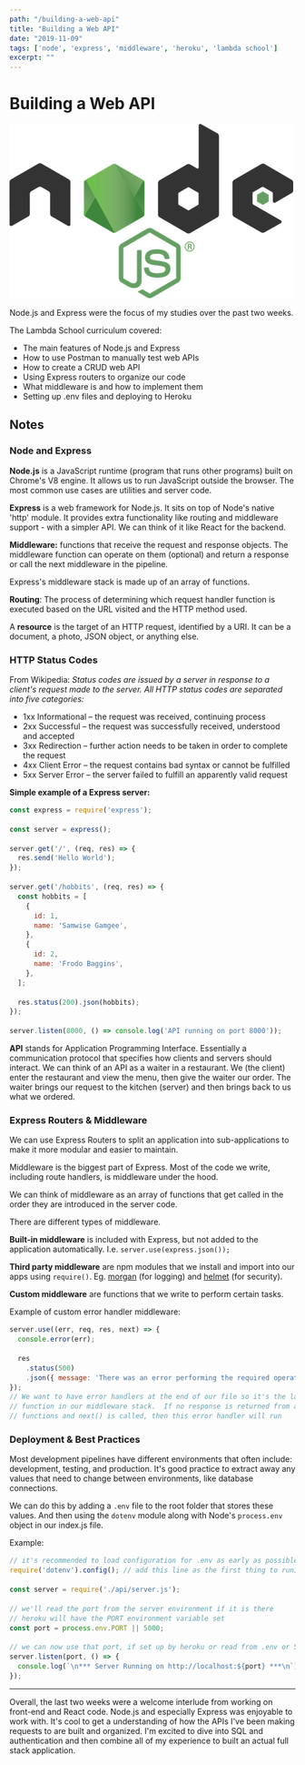```yaml
---
path: "/building-a-web-api"
title: "Building a Web API"
date: "2019-11-09"
tags: ['node', 'express', 'middleware', 'heroku', 'lambda school']
excerpt: ""
---
```


# Building a Web API

![nodejs logo](../../assets/nodejs-logo.png)


Node.js and Express were the focus of my studies over the past two weeks.

The Lambda School curriculum covered:
- The main features of Node.js and Express
- How to use Postman to manually test web APIs
- How to create a CRUD web API
- Using Express routers to organize our code
- What middleware is and how to implement them
- Setting up .env files and deploying to Heroku

## Notes

### Node and Express

**Node.js** is a JavaScript runtime (program that runs other programs) built on
Chrome's V8 engine.  It allows us to run JavaScript outside the browser.  The
most common use cases are utilities and server code.

**Express** is a web framework for Node.js.  It sits on top of Node's native 'http'
module.  It provides extra functionality like routing and middleware support -
with a simpler API.  We can think of it like React for the backend.

**Middleware:** functions that receive the request and response objects.  The
middleware function can operate on them (optional) and return a response or
call the next middleware in the pipeline. 

Express's middleware stack is made up of an array of functions.

**Routing**: The process of determining which request handler function is
executed based on the URL visited and the HTTP method used.  

A **resource** is the target of an HTTP request, identified by a URI.  It can be
a document, a photo, JSON object, or anything else.

### HTTP Status Codes

From Wikipedia: *Status codes are issued by a server in response to a client's
request made to the server.  All HTTP status codes are separated into five
categories:*

- 1xx Informational – the request was received, continuing process
- 2xx Successful – the request was successfully received, understood and accepted
- 3xx Redirection – further action needs to be taken in order to complete the request
- 4xx Client Error – the request contains bad syntax or cannot be fulfilled
- 5xx Server Error – the server failed to fulfill an apparently valid request

**Simple example of a Express server:**

```javascript
const express = require('express');

const server = express();

server.get('/', (req, res) => {
  res.send('Hello World');
});

server.get('/hobbits', (req, res) => {
  const hobbits = [
    {
      id: 1,
      name: 'Samwise Gamgee',
    },
    {
      id: 2,
      name: 'Frodo Baggins',
    },
  ];

  res.status(200).json(hobbits);
});

server.listen(8000, () => console.log('API running on port 8000'));
```

**API** stands for Application Programming Interface.  Essentially a communication
protocol that specifies how clients and servers should interact. We can think of
an API as a waiter in a restaurant.  We (the client) enter the restaurant and view
the menu, then give the waiter our order.  The waiter brings our request to the
kitchen (server) and then brings back to us what we ordered.

### Express Routers & Middleware

We can use Express Routers to split an application into sub-applications to make
it more modular and easier to maintain.

Middleware is the biggest part of Express.  Most of the code we write, including
route handlers, is middleware under the hood.

We can think of middleware as an array of functions that get called in the order
they are introduced in the server code.

There are different types of middleware.

**Built-in middleware** is included with Express, but not added to the
application automatically.  I.e. `server.use(express.json());`

**Third party middleware** are npm modules that we install and import into our
apps using `require()`. Eg. [morgan](https://www.npmjs.com/package/morgan) (for logging) and [helmet](https://www.npmjs.com/package/helmet) (for security).

**Custom middleware** are functions that we write to perform certain tasks.  

Example of custom error handler middleware:
```javascript
server.use((err, req, res, next) => {
  console.error(err);

  res
    .status(500)
    .json({ message: 'There was an error performing the required operation' });
});
// We want to have error handlers at the end of our file so it's the last
// function in our middleware stack.  If no response is returned from any of the
// functions and next() is called, then this error handler will run 
```

### Deployment & Best Practices

Most development pipelines have different environments that often include:
development, testing, and production.  It's good practice to extract away any
values that need to change between environments, like database connections.

We can do this by adding a `.env` file to the root folder that stores these
values.  And then using the `dotenv` module along with Node's `process.env`
object in our index.js file.

Example: 
```javascript
// it's recommended to load configuration for .env as early as possible
require('dotenv').config(); // add this line as the first thing to run1

const server = require('./api/server.js');

// we'll read the port from the server environment if it is there
// heroku will have the PORT environment variable set
const port = process.env.PORT || 5000;

// we can now use that port, if set up by heroku or read from .env or 5000 as a default if not set
server.listen(port, () => {
  console.log(`\n*** Server Running on http://localhost:${port} ***\n`);
});
```

---

Overall, the last two weeks were a welcome interlude from working on front-end
and React code.  Node.js and especially Express was enjoyable to work with.
It's cool to get a understanding of how the APIs I've been making requests
to are built and organized.  I'm excited to dive into SQL and authentication 
and then combine all of my experience to built an actual full stack application.  








